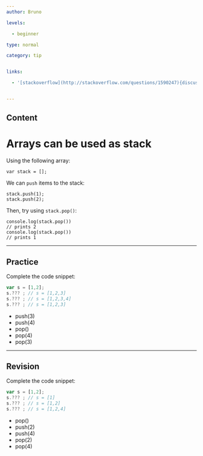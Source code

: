 ```yaml
---
author: Bruno

levels:

  - beginner

type: normal

category: tip


links:

  - '[stackoverflow](http://stackoverflow.com/questions/1590247){discussion}'


---
```

## Content
# Arrays can be used as stack

Using the following array:
```
var stack = []; 
```
We can `push` items to the stack:
```
stack.push(1);
stack.push(2);
```
Then, try using `stack.pop()`:
```
console.log(stack.pop())
// prints 2
console.log(stack.pop())
// prints 1
```

---
## Practice

Complete the code snippet:
```javascript
var s = [1,2];
s.??? ; // s = [1,2,3]
s.??? ; // s = [1,2,3,4]
s.??? ; // s = [1,2,3]
```

* push(3)
* push(4)
* pop()
* pop(4)
* pop(3)

---
## Revision

Complete the code snippet:
```javascript
var s = [1,2];
s.??? ; // s = [1]
s.??? ; // s = [1,2]
s.??? ; // s = [1,2,4]
```

* pop()
* push(2)
* push(4)
* pop(2)
* pop(4)

